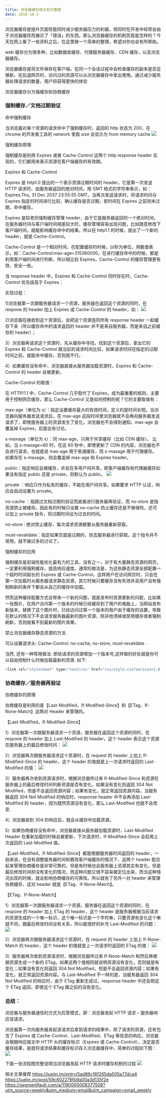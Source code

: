 ```yaml
---
title: 浏览器缓存相关知识整理
date: 2018-10-3
---
```


浏览器缓存是提升页面性能同时减少服务器压力的利器，但同时在开发中经常会由于浏览器缓存而展示了「错误」的东西。那么浏览器缓存的机制究竟是怎样的？今天在网上看了一些资料之后，在这里做一个简单的整理，希望对你也会有所帮助。

web 缓存分为很多种，比如数据库缓存、代理服务器缓存、CDN 缓存，以及浏览器缓存。

浏览器缓存是将文件保存在客户端，在同一个会话过程中会检查缓存的副本是否足够新，在后退网页时，访问过的资源可以从浏览器缓存中拿出使用。通过减少服务器处理请求的数量，用户将获得更快的体验

浏览器缓存分为强缓存和协商缓存

### 强制缓存／文档过期验证

命中强制缓存

当浏览器对某个资源的请求命中了强制缓存时，返回的 http 状态为 200，在 chrome 的开发者工具的 network 里面 size 会显示为 from memory cache
![](https://cdn.nlark.com/yuque/0/2018/png/160131/1545310126003-5e7dbd94-ff09-4cd6-ae47-f1060c7c3639.png)

强制缓存原理

强制缓存是利用 Expires 或者 Cache-Control 这两个 http response header 实现的，它们都用来表示资源在客户端缓存的有效期。

Expires 和 Cache-Control

Expires 是 http1.0 提出的一个表示资源过期时间的 header，它是第一次发送 HTTP 请求时，由服务器返回的绝对时间，用 GMT 格式的字符串表示，如：Expires:Thu, 31 Dec 2037 23:55:55 GMT。当再次发送请求时，将请求时间与 Expires 指定的时间进行比较，确认缓存是否过期，若时间在 Expires 之前则未过期，命中缓存。

Expires 是较老的强制缓存管理 header，由于它是服务器返回的一个绝对时间，在服务器时间与客户端时间相差较大时，缓存管理容易出现问题，比如随意修改下客户端时间，就能影响缓存命中的结果。所以在 http1.1 的时候，提出了一个新的 header，就是 Cache-Control。

Cache-Control 是一个相对时间，在配置缓存的时候，以秒为单位，用数值表示，如：Cache-Control:max-age=315360000，在进行缓存命中的时候，都是利用客户端时间进行判断，所以相比较 Expires，Cache-Control 的缓存管理更有效，安全一些。

当 response header 中，Expires 和 Cache-Control 同时存在时，Cache-Control 优先级高于 Expires：

实现过程：

1)浏览器第一次跟服务器请求一个资源，服务器在返回这个资源的同时，在 respone 的 header 加上 Expires 或 Cache-Control 的 header，如：
![](https://cdn.nlark.com/yuque/0/2018/png/160131/1545310477052-bf862467-bf49-4fea-88b9-8d8e04442880.png)

2)浏览器在接收到这个资源后，会把这个资源连同所有 response header 一起缓存下来（所以缓存命中的请求返回的 header 并不是来自服务器，而是来自之前缓存的 header）；

3）浏览器再请求这个资源时，先从缓存中寻找，找到这个资源后，拿出它的 Expires 和 Cache-Control 跟当前的请求时间比较，如果请求时间在指定的过期时间之前，就能命中缓存，否则就不行。

4）如果缓存没有命中，浏览器直接从服务器加载资源时，Expires 和 Cache-Control 的 header 会被更新。

Cache-Control 的取值：

在 HTTP/1.1 中，Cache-Control 几乎取代了 Expires，成为最重要的规则，主要用于控制网页缓存，那么 Cache-Control 又是如何控制的呢？它的主要取值有：

max-age（单位为 s）：指定设置缓存最大的有效时间，定义的是时间长短。当浏览器向服务器发送请求后，在 max-age 这段时间里浏览器就不会再向服务器发送请求了，即使服务器上的资源发生了变化，浏览器也不会得到通知。max-age 会覆盖掉 Expires，后面会有讨论。

s-maxage（单位为 s）：同 max-age，只用于共享缓存（比如 CDN 缓存）。 比如，当 s-maxage=60 时，在这 60 秒中，即使更新了 CDN 的内容，浏览器也不会进行请求。也就是说 max-age 用于普通缓存，而 s-maxage 用于代理缓存。如果存在 s-maxage，则会覆盖掉 max-age 和 Expires header。

public：指定响应会被缓存，并且在多用户间共享。即客户端缓存和代理器缓存如果没有指定 public 还是 private，则默认为 public。
![](https://cdn.nlark.com/yuque/0/2018/png/160131/1545308709115-bf32eabe-0769-454c-bb48-783cd7828fad.png)

private ：响应只作为私有的缓存，不能在用户间共享。如果要求 HTTP 认证，响应会自动设置为 private。

no-cache ：指跳过文档过期的验证而直接进行服务器再验证，而 no-store 是指资源禁止被缓存。因此有的时候只设置 no-cache 防止缓存还是不够保险，还可以加上 private 指令，将过期时间设为过去的时间。

no-store : 绝对禁止缓存，每次请求资源都要从服务器重新获取。

must-revalidate：指定如果页面是过期的，则去服务器进行获取。这个指令并不常用，就不做过多的讨论了。

强制缓存的应用

强制缓存是前端性能优化最有力的工具，没有之一，对于有大量静态资源的网页，一定要利用强制缓存，提高响应速度。通常的做法是，为这些静态资源全部配置一个超时时间超长的 Expires 或 Cache-Control，这样用户在访问网页时，只会在第一次加载时从服务器请求静态资源，其它时候只要缓存没有失效并且用户没有强制刷新的条件下都会从自己的缓存中加载。

然而这种缓存配置方式会带来一个新的问题，就是发布时资源更新的问题，比如某一张图片，在用户访问第一个版本的时候已经缓存到了用户的电脑上，当网站发布新版本，替换了这个图片时，已经访问过第一个版本的用户由于缓存的设置，导致在默认的情况下不会请求服务器最新的图片资源，除非他清掉或禁用缓存或者强制刷新，否则就看不到最新的图片效果。

禁止浏览器缓存静态资源的方法

可以设置请求头: Cache-Control: no-cache, no-store, must-revalidate .

当然, 还有一种常用做法: 即给请求的资源增加一个版本号,这样做的好处就是你可以自由控制什么时候加载最新的资源. 如下:

```js
<link rel="stylesheet" type="text/css" href="css/style.css?version=1.8.9" />
```

### 协商缓存／服务器再验证

协商缓存的原理

协商缓存是利用的是【Last-Modified，If-Modified-Since】和【ETag、If-None-Match】这两对 Header 来管理的。

【Last-Modified，If-Modified-Since】

1）浏览器第一次跟服务器请求一个资源，服务器在返回这个资源的同时，在 respone 的 header 加上 Last-Modified 的 header，这个 header 表示这个资源在服务器上的最后修改时间：
![](https://cdn.nlark.com/yuque/0/2018/png/160131/1545314628466-5abf69ee-717b-4add-9359-7a4adae3de6d.png)

2）浏览器再次跟服务器请求这个资源时，在 request 的 header 上加上 If-Modified-Since 的 header，这个 header 的值就是上一次请求时返回的 Last-Modified 的值：
![](https://cdn.nlark.com/yuque/0/2018/png/160131/1545314615595-90406da4-53da-4c6a-aabf-5b7fd10e230d.png)

3）服务器再次收到资源请求时，根据浏览器传过来 If-Modified-Since 和资源在服务器上的最后修改时间判断资源是否有变化，如果没有变化则返回 304 Not Modified，但是不会返回资源内容；如果有变化，就正常返回资源内容。当服务器返回 304 Not Modified 的响应时，response header 中不会再添加 Last-Modified 的 header，因为既然资源没有变化，那么 Last-Modified 也就不会改变.

4）浏览器收到 304 的响应后，就会从缓存中加载资源。

5）如果协商缓存没有命中，浏览器直接从服务器加载资源时，Last-Modified Header 在重新加载的时候会被更新，下次请求时，If-Modified-Since 会启用上次返回的 Last-Modified 值。

【Last-Modified，If-Modified-Since】都是根据服务器时间返回的 header，一般来说，在没有调整服务器时间和篡改客户端缓存的情况下，这两个 header 配合起来管理协商缓存是非常可靠的，但是有时候也会服务器上资源其实有变化，但是最后修改时间却没有变化的情况，而这种问题又很不容易被定位出来，而当这种情况出现的时候，就会影响协商缓存的可靠性。所以就有了另外一对 header 来管理协商缓存，这对 header 就是【ETag、If-None-Match】。

【ETag、If-None-Match】

1）浏览器第一次跟服务器请求一个资源，服务器在返回这个资源的同时，在 respone 的 header 加上 ETag 的 header，这个 header 是服务器根据当前请求的资源生成的一个唯一标识，这个唯一标识是一个字符串，只要资源有变化这个串就不同，跟最后修改时间没有关系，所以能很好的补充 Last-Modified 的问题：
![](https://cdn.nlark.com/yuque/0/2018/png/160131/1545314822927-5c5508ac-e03e-4bf0-9818-dc13fa41704b.png)

2）浏览器再次跟服务器请求这个资源时，在 request 的 header 上加上 If-None-Match 的 header，这个 header 的值就是上一次请求时返回的 ETag 的值：
![](https://cdn.nlark.com/yuque/0/2018/png/160131/1545314876121-afb2fa05-de70-4a1c-a407-2e373e582aa4.png)

3）服务器再次收到资源请求时，根据浏览器传过来 If-None-Match 和然后再根据资源生成一个新的 ETag，如果这两个值相同就说明资源没有变化，否则就是有变化；如果没有变化则返回 304 Not Modified，但是不会返回资源内容；如果有变化，就正常返回资源内容。与 Last-Modified 不一样的是，当服务器返回 304 Not Modified 的响应时，由于 ETag 重新生成过，response header 中还会把这个 ETag 返回，即使这个 ETag 跟之前的没有变化。

### 总结：

浏览器与服务器通信的方式为应答模式，即：浏览器发起 HTTP 请求 – 服务器响应该请求。

浏览器第一次向服务器发起该请求后拿到请求的结果中，除了请求的资源，还有包含了 Expires 或 Cache-Control、Last-Modified、ETag 等信息的响应，浏览器会根据响应报文中 HTTP 头的缓存标识（Expires 或 Cache-Control），决定是否缓存结果，是就将请求结果和缓存标识存入浏览器缓存中，简单的过程如下图：
![](https://cdn.nlark.com/yuque/0/2018/png/160131/1545316857666-ef44d404-b0b4-4a0d-8b79-9ffaa8453c7f.png)

下面一张流程图完整说明当浏览器发起 HTTP 请求时缓存机制的过程
![](https://cdn.nlark.com/yuque/0/2018/png/160131/1545316154267-d8197006-7142-447d-aea0-9395d6bd869c.png)

相关文章推荐
https://juejin.im/entry/5ad86c16f265da505a77dca4
https://juejin.im/post/59c602276fb9a00a3d135f2e
https://segmentfault.com/a/1190000008377508?utm_source=weekly&utm_medium=email&utm_campaign=email_weekly
